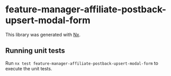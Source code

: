 # feature-manager-affiliate-postback-upsert-modal-form

This library was generated with [Nx](https://nx.dev).

## Running unit tests

Run `nx test feature-manager-affiliate-postback-upsert-modal-form` to execute the unit tests.
